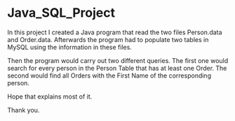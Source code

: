 # Java_SQL_Project

In this project I created a Java program that read the two files Person.data and Order.data. Afterwards the program had to populate two tables in MySQL using the information in these files. 

Then the program would carry out two different queries. The first one would search for every person in the Person Table that has at least one Order. The second would find all Orders with the First Name of the corresponding person. 

Hope that explains most of it.

Thank you.
